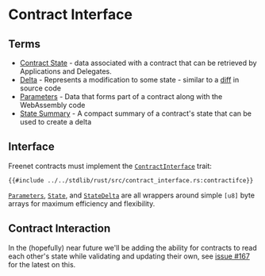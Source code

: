 # Contract Interface

## Terms

- [Contract State](glossary.md#contract-state) - data associated with a contract that can be retrieved by Applications and Delegates.
- [Delta](glossary.md#delta) - Represents a modification to some state - similar to a [diff](https://en.wikipedia.org/wiki/Diff) in source code
- [Parameters](glossary.md#parameters) - Data that forms part of a contract along with the WebAssembly code
- [State Summary](glossary.md#state-summary) - A compact summary of a contract's state that can be used to create a delta

## Interface

Freenet contracts must implement the [`ContractInterface`](https://docs.rs/freenet-stdlib/latest/freenet_stdlib/prelude/trait.ContractInterface.html) trait:

```rust,no_run,noplayground
{{#include ../../stdlib/rust/src/contract_interface.rs:contractifce}}
```

[`Parameters`](https://docs.rs/freenet-stdlib/latest/freenet_stdlib/prelude/struct.Parameters.html),
[`State`](https://docs.rs/freenet-stdlib/latest/freenet_stdlib/prelude/struct.State.html),
and [`StateDelta`](https://docs.rs/freenet-stdlib/latest/freenet_stdlib/prelude/struct.StateDelta.html)
are all wrappers around simple `[u8]` byte arrays for maximum efficiency and flexibility.

## Contract Interaction

In the (hopefully) near future we'll be adding the ability for contracts to read each other's state while validating and updating their own, see [issue #167](https://github.com/freenet/freenet-core/issues/167) for the latest on this.

